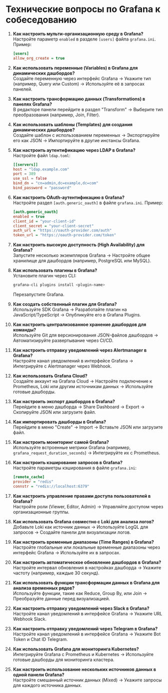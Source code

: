 # **Технические вопросы по Grafana к собеседованию**

1. **Как настроить мульти-организационную среду в Grafana?**  
   Настройте параметр `enabled` в разделе `[users]` файла `grafana.ini`. Пример:  
   ```ini
   [users]
   allow_org_create = true
   ```

2. **Как использовать переменные (Variables) в Grafana для динамических дашбордов?**  
   Создайте переменную через интерфейс Grafana → Укажите тип (например, Query или Custom) → Используйте её в запросах панелей.

3. **Как настроить трансформацию данных (Transformations) в панелях Grafana?**  
   В редакторе панели перейдите в раздел "Transform" → Выберите тип преобразования (например, Join, Filter).

4. **Как использовать шаблоны (Templates) для создания динамических дашбордов?**  
   Создайте шаблон с использованием переменных → Экспортируйте его как JSON → Импортируйте в другие инстансы Grafana.

5. **Как настроить аутентификацию через LDAP в Grafana?**  
   Настройте файл `ldap.toml`:  
   ```toml
   [[servers]]
   host = "ldap.example.com"
   port = 389
   use_ssl = false
   bind_dn = "cn=admin,dc=example,dc=com"
   bind_password = "password"
   ```

6. **Как настроить OAuth-аутентификацию в Grafana?**  
   Настройте раздел `[auth.generic_oauth]` в файле `grafana.ini`. Пример:  
   ```ini
   [auth.generic_oauth]
   enabled = true
   client_id = "your-client-id"
   client_secret = "your-client-secret"
   auth_url = "https://oauth-provider.com/auth"
   token_url = "https://oauth-provider.com/token"
   ```

7. **Как настроить высокую доступность (High Availability) для Grafana?**  
   Запустите несколько экземпляров Grafana → Настройте общее хранилище для дашбордов (например, PostgreSQL или MySQL).

8. **Как использовать плагины в Grafana?**  
   Установите плагин через CLI:  
   ```bash
   grafana-cli plugins install <plugin-name>
   ```
   Перезапустите Grafana.

9. **Как создать собственный плагин для Grafana?**  
   Используйте SDK Grafana → Разработайте плагин на JavaScript/TypeScript → Опубликуйте его в Grafana Plugins.

10. **Как настроить централизованное хранение дашбордов для команды?**  
    Используйте Git для версионирования JSON-файлов дашбордов → Автоматизируйте развертывание через CI/CD.

11. **Как настроить отправку уведомлений через Alertmanager в Grafana?**  
    Настройте канал уведомлений в интерфейсе Grafana → Интегрируйте с Alertmanager через Webhook.

12. **Как использовать Grafana Cloud?**  
    Создайте аккаунт на Grafana Cloud → Настройте подключение к Prometheus, Loki или другим источникам данных → Используйте готовые дашборды.

13. **Как настроить экспорт дашбордов в Grafana?**  
    Перейдите в меню дашборда → Share Dashboard → Export → Скопируйте JSON или загрузите файл.

14. **Как импортировать дашборды в Grafana?**  
    Перейдите в меню "Create" → Import → Вставьте JSON или загрузите файл.

15. **Как настроить мониторинг самой Grafana?**  
    Используйте встроенные метрики Grafana (например, `grafana_request_duration_seconds`) → Интегрируйте их с Prometheus.

16. **Как настроить кэширование запросов в Grafana?**  
    Настройте параметры кэширования в файле `grafana.ini`:  
    ```ini
    [remote_cache]
    provider = "redis"
    connstr = "redis://localhost:6379"
    ```

17. **Как настроить управление правами доступа пользователей в Grafana?**  
    Настройте роли (Viewer, Editor, Admin) → Управляйте доступом через организационные группы.

18. **Как использовать Grafana совместно с Loki для анализа логов?**  
    Добавьте Loki как источник данных → Используйте LogQL для запросов → Создайте панели для визуализации логов.

19. **Как настроить временные диапазоны (Time Ranges) в Grafana?**  
    Настройте глобальные или локальные временные диапазоны через интерфейс Grafana → Используйте их в запросах.

20. **Как настроить автоматическое обновление дашбордов в Grafana?**  
    Настройте интервал обновления в настройках дашборда → Укажите частоту (например, каждые 30 секунд).

21. **Как использовать функции трансформации данных в Grafana для анализа временных рядов?**  
    Используйте функции, такие как Reduce, Group By, или Join → Преобразуйте данные перед визуализацией.

22. **Как настроить отправку уведомлений через Slack в Grafana?**  
    Настройте канал уведомлений в интерфейсе Grafana → Укажите URL Webhook Slack.

23. **Как настроить отправку уведомлений через Telegram в Grafana?**  
    Настройте канал уведомлений в интерфейсе Grafana → Укажите Bot Token и Chat ID Telegram.

24. **Как использовать Grafana для мониторинга Kubernetes?**  
    Интегрируйте Grafana с Prometheus и Kubernetes → Используйте готовые дашборды для мониторинга кластера.

25. **Как настроить использование нескольких источников данных в одной панели Grafana?**  
    Настройте смешанный источник данных (Mixed) → Укажите запросы для каждого источника данных.
